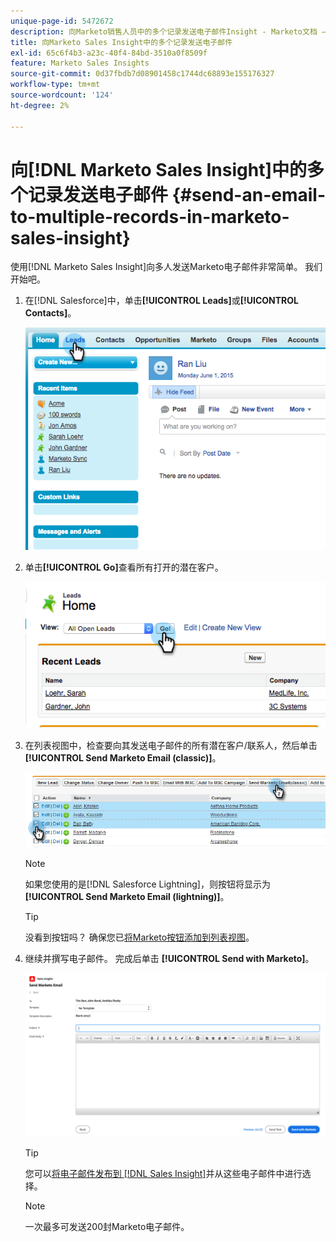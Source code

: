 ```yaml
---
unique-page-id: 5472672
description: 向Marketo销售人员中的多个记录发送电子邮件Insight - Marketo文档 — 产品文档
title: 向Marketo Sales Insight中的多个记录发送电子邮件
exl-id: 65c6f4b3-a23c-40f4-84bd-3510a0f8509f
feature: Marketo Sales Insights
source-git-commit: 0d37fbdb7d08901458c1744dc68893e155176327
workflow-type: tm+mt
source-wordcount: '124'
ht-degree: 2%

---
```


# 向[!DNL Marketo Sales Insight]中的多个记录发送电子邮件 {#send-an-email-to-multiple-records-in-marketo-sales-insight}

使用[!DNL Marketo Sales Insight]向多人发送Marketo电子邮件非常简单。 我们开始吧。

1. 在[!DNL Salesforce]中，单击&#x200B;**[!UICONTROL Leads]**&#x200B;或&#x200B;**[!UICONTROL Contacts]**。

   ![](assets/send-an-email-to-multiple-records-in-marketo-sales-insight-1.png)

1. 单击&#x200B;**[!UICONTROL Go]**&#x200B;查看所有打开的潜在客户。

   ![](assets/send-an-email-to-multiple-records-in-marketo-sales-insight-2.png)

1. 在列表视图中，检查要向其发送电子邮件的所有潜在客户/联系人，然后单击&#x200B;**[!UICONTROL Send Marketo Email (classic)]**。

   ![](assets/send-an-email-to-multiple-records-in-marketo-sales-insight-3.png)

   >[!NOTE]
   >
   >如果您使用的是[!DNL Salesforce Lightning]，则按钮将显示为&#x200B;**[!UICONTROL Send Marketo Email (lightning)]**。

   >[!TIP]
   >
   >没看到按钮吗？ 确保您已[将Marketo按钮添加到列表视图](/help/marketo/product-docs/marketo-sales-insight/msi-for-salesforce/configuration/add-bulk-action-buttons-to-salesforce-classic.md)。

1. 继续并撰写电子邮件。 完成后单击 **[!UICONTROL Send with Marketo]**。

   ![](assets/send-an-email-to-multiple-records-in-marketo-sales-insight-4.png)

   >[!TIP]
   >
   >您可以[将电子邮件发布到 [!DNL Sales Insight]](/help/marketo/product-docs/marketo-sales-insight/msi-for-salesforce/features/actions-in-the-msi-panel/send-marketo-email/publish-an-email-to-sales-insight.md)并从这些电子邮件中进行选择。

   >[!NOTE]
   >
   >一次最多可发送200封Marketo电子邮件。
